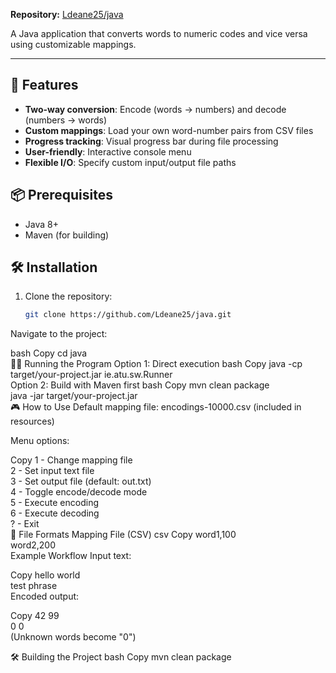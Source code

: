 **Repository:** [Ldeane25/java](https://github.com/Ldeane25/java)  

A Java application that converts words to numeric codes and vice versa using customizable mappings.

---

## 🚀 Features  
- **Two-way conversion**: Encode (words → numbers) and decode (numbers → words)  
- **Custom mappings**: Load your own word-number pairs from CSV files  
- **Progress tracking**: Visual progress bar during file processing  
- **User-friendly**: Interactive console menu  
- **Flexible I/O**: Specify custom input/output file paths  

## 📦 Prerequisites  
- Java 8+  
- Maven (for building)  

## 🛠️ Installation  
1. Clone the repository:  
   ```bash  
   git clone https://github.com/Ldeane25/java.git  
Navigate to the project:

bash
Copy
cd java  
🏃‍♂️ Running the Program
Option 1: Direct execution
bash
Copy
java -cp target/your-project.jar ie.atu.sw.Runner  
Option 2: Build with Maven first
bash
Copy
mvn clean package  
java -jar target/your-project.jar  
🎮 How to Use
Default mapping file: encodings-10000.csv (included in resources)

Menu options:

Copy
1 - Change mapping file  
2 - Set input text file  
3 - Set output file (default: out.txt)  
4 - Toggle encode/decode mode  
5 - Execute encoding  
6 - Execute decoding  
? - Exit  
📂 File Formats
Mapping File (CSV)
csv
Copy
word1,100  
word2,200  
Example Workflow
Input text:

Copy
hello world  
test phrase  
Encoded output:

Copy
42 99  
0 0  
(Unknown words become "0")

🛠️ Building the Project
bash
Copy
mvn clean package  
